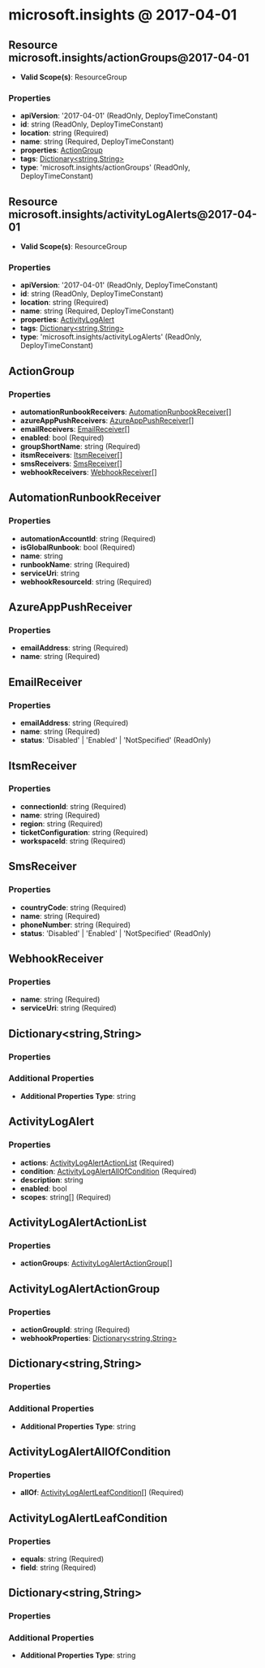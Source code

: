 # microsoft.insights @ 2017-04-01

## Resource microsoft.insights/actionGroups@2017-04-01
* **Valid Scope(s)**: ResourceGroup
### Properties
* **apiVersion**: '2017-04-01' (ReadOnly, DeployTimeConstant)
* **id**: string (ReadOnly, DeployTimeConstant)
* **location**: string (Required)
* **name**: string (Required, DeployTimeConstant)
* **properties**: [ActionGroup](#actiongroup)
* **tags**: [Dictionary<string,String>](#dictionarystringstring)
* **type**: 'microsoft.insights/actionGroups' (ReadOnly, DeployTimeConstant)

## Resource microsoft.insights/activityLogAlerts@2017-04-01
* **Valid Scope(s)**: ResourceGroup
### Properties
* **apiVersion**: '2017-04-01' (ReadOnly, DeployTimeConstant)
* **id**: string (ReadOnly, DeployTimeConstant)
* **location**: string (Required)
* **name**: string (Required, DeployTimeConstant)
* **properties**: [ActivityLogAlert](#activitylogalert)
* **tags**: [Dictionary<string,String>](#dictionarystringstring)
* **type**: 'microsoft.insights/activityLogAlerts' (ReadOnly, DeployTimeConstant)

## ActionGroup
### Properties
* **automationRunbookReceivers**: [AutomationRunbookReceiver](#automationrunbookreceiver)[]
* **azureAppPushReceivers**: [AzureAppPushReceiver](#azureapppushreceiver)[]
* **emailReceivers**: [EmailReceiver](#emailreceiver)[]
* **enabled**: bool (Required)
* **groupShortName**: string (Required)
* **itsmReceivers**: [ItsmReceiver](#itsmreceiver)[]
* **smsReceivers**: [SmsReceiver](#smsreceiver)[]
* **webhookReceivers**: [WebhookReceiver](#webhookreceiver)[]

## AutomationRunbookReceiver
### Properties
* **automationAccountId**: string (Required)
* **isGlobalRunbook**: bool (Required)
* **name**: string
* **runbookName**: string (Required)
* **serviceUri**: string
* **webhookResourceId**: string (Required)

## AzureAppPushReceiver
### Properties
* **emailAddress**: string (Required)
* **name**: string (Required)

## EmailReceiver
### Properties
* **emailAddress**: string (Required)
* **name**: string (Required)
* **status**: 'Disabled' | 'Enabled' | 'NotSpecified' (ReadOnly)

## ItsmReceiver
### Properties
* **connectionId**: string (Required)
* **name**: string (Required)
* **region**: string (Required)
* **ticketConfiguration**: string (Required)
* **workspaceId**: string (Required)

## SmsReceiver
### Properties
* **countryCode**: string (Required)
* **name**: string (Required)
* **phoneNumber**: string (Required)
* **status**: 'Disabled' | 'Enabled' | 'NotSpecified' (ReadOnly)

## WebhookReceiver
### Properties
* **name**: string (Required)
* **serviceUri**: string (Required)

## Dictionary<string,String>
### Properties
### Additional Properties
* **Additional Properties Type**: string

## ActivityLogAlert
### Properties
* **actions**: [ActivityLogAlertActionList](#activitylogalertactionlist) (Required)
* **condition**: [ActivityLogAlertAllOfCondition](#activitylogalertallofcondition) (Required)
* **description**: string
* **enabled**: bool
* **scopes**: string[] (Required)

## ActivityLogAlertActionList
### Properties
* **actionGroups**: [ActivityLogAlertActionGroup](#activitylogalertactiongroup)[]

## ActivityLogAlertActionGroup
### Properties
* **actionGroupId**: string (Required)
* **webhookProperties**: [Dictionary<string,String>](#dictionarystringstring)

## Dictionary<string,String>
### Properties
### Additional Properties
* **Additional Properties Type**: string

## ActivityLogAlertAllOfCondition
### Properties
* **allOf**: [ActivityLogAlertLeafCondition](#activitylogalertleafcondition)[] (Required)

## ActivityLogAlertLeafCondition
### Properties
* **equals**: string (Required)
* **field**: string (Required)

## Dictionary<string,String>
### Properties
### Additional Properties
* **Additional Properties Type**: string

